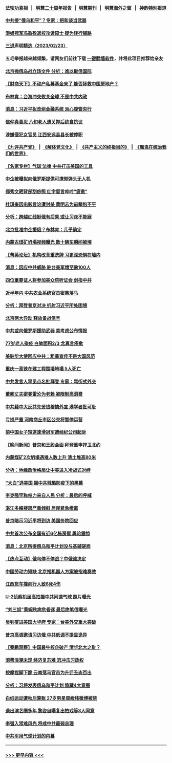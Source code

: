 #### [法轮功真相](https://github.com/gfw-breaker/truth/blob/master/README.md?t=0) &nbsp;&nbsp;|&nbsp;&nbsp; [明慧二十周年报告](https://github.com/gfw-breaker/mh-reports/blob/master/README.md?t=0) &nbsp;&nbsp;|&nbsp;&nbsp;[明慧期刊](https://github.com/gfw-breaker/mh-qikan) &nbsp;&nbsp;|&nbsp;&nbsp; [明慧海外之窗](https://github.com/gfw-breaker/mh-news/blob/master/README.md?t=0) &nbsp;&nbsp;|&nbsp;&nbsp; [神韵特别报道](https://github.com/gfw-breaker/mh-news/blob/master/shenyun.md?t=0)
#### [中共提“俄乌和平”？专家：把和谈当武器](../pages/nsc413/n13935842.md?t=02241543) 
#### [港姐冠军冯盈盈返校攻读硕士 疑为转行铺路](../pages/nsc413/n13936843.md?t=02241543) 
#### [三退声明精选（2023/02/23）](../pages/nsc413/n13936994.md?t=02241543) 
#### 五毛举报越来越频繁，请网友们前往下载 [一键翻墙软件](https://github.com/gfw-breaker/ssr-accounts)，并将此项目推荐给亲友
#### [北京抛俄乌战立场文件 分析：难以取信国际](../pages/nsc413/n13936899.md?t=02241543) 
#### [【财商天下】不动产私募基金来了 能否拯救中国房地产？](../pages/nsc413/n13936928.md?t=02241543) 
#### [布林肯：台海冲突攸关全球 不是中共内政](../pages/nsc413/n13936846.md?t=02241543) 
#### [消息：习近平拟改组金融系统 派心腹管央行](../pages/nsc413/n13936800.md?t=02241543) 
#### [信仰真善忍 八旬老人遭关押后绝食抗议](../pages/nsc413/n13935787.md?t=02241543) 
#### [涉嫌侵犯女官员 江西安远县县长被停职](../pages/nsc413/n13936453.md?t=02241543) 
#### [《九评共产党》](https://github.com/begood0513/9ping.md/blob/master/README.md) &nbsp;|&nbsp; [《解体党文化》](../../../../jtdwh.md/blob/master/README.md)  &nbsp;|&nbsp; [《共产主义的终极目的》](../../../../gczydzjmd.md/blob/master/README.md) &nbsp;|&nbsp; [《魔鬼在统治我们的世界》](../../../../mgztzwmdsj.md/blob/master/README.md) 
#### [【名家专栏】气球 法律 中共打击美国的工具](../pages/nsc413/n13936557.md?t=02241543) 
#### [中企被曝拟向俄罗斯提供可携带弹头无人机](../pages/nsc413/n13936825.md?t=02241543) 
#### [郑秀文晒背部刮痧照 红字留言呻吟“疲惫”](../pages/nsc413/n13936801.md?t=02241543) 
#### [杜琪峯因电影言论遭封杀 黄明志为前辈抱不平](../pages/nsc413/n13936731.md?t=02241543) 
#### [分析：跨越红线挺俄有后果 或让习夜不能寐](../pages/nsc413/n13936696.md?t=02241543) 
#### [北京批准中企援俄？布林肯：几乎确定](../pages/nsc413/n13936809.md?t=02241543) 
#### [内蒙古煤矿坍塌视频曝光 数十辆车瞬间被埋](../pages/nsc413/n13936710.md?t=02241543) 
#### [【菁英论坛】机构改革重洗牌 习更深恐惧在墙内](../pages/nsc413/n13936676.md?t=02241543) 
#### [消息：因应中共威胁 驻台美军增至逾100人](../pages/nsc413/n13936714.md?t=02241543) 
#### [四位重要证人将参加美众院听证会 剑指中共](../pages/nsc413/n13936681.md?t=02241543) 
#### [近半年内 中共农业系统官员密集落马](../pages/nsc413/n13936619.md?t=02241543) 
#### [分析：拜登普京对决 折射习近平所处困境](../pages/nsc413/n13936667.md?t=02241543) 
#### [北京两大异动 释放备战信号](../pages/nsc413/n13936738.md?t=02241543) 
#### [中共或向俄罗斯援助武器 美考虑公布情报](../pages/nsc413/n13936461.md?t=02241543) 
#### [77岁老人染疫 白肺面积2/3 念真言痊愈](../pages/nsc413/n13936387.md?t=02241543) 
#### [美驻华大使回应中共：粗暴宣传不是大国风范](../pages/nsc413/n13936664.md?t=02241543) 
#### [重庆一高铁在建工程围墙垮塌 5人死亡](../pages/nsc413/n13936600.md?t=02241543) 
#### [中共发言人罕见点名批拜登 专家：骂街式外交](../pages/nsc413/n13936364.md?t=02241543) 
#### [董卿丈夫密春雷沦为老赖 被限制高消费](../pages/nsc413/n13936393.md?t=02241543) 
#### [中共藉中大反共先贤钱穆搞外宣 港学者批可耻](../pages/nsc413/n13936500.md?t=02241543) 
#### [亏损严重 河南商丘市区公交将暂停运营](../pages/nsc413/n13936347.md?t=02241543) 
#### [前中国女子短道速滑冠军遭经纪公司起诉](../pages/nsc413/n13936331.md?t=02241543) 
#### [【晚间新闻】普京和王毅会面 拜登重申捍卫北约](../pages/nsc413/n13936355.md?t=02241543) 
#### [内蒙煤矿2次坍塌遇难人数上升 渣土堆高80米](../pages/nsc413/n13936131.md?t=02241543) 
#### [分析：地缘政治格局让中美进入冷战式对峙](../pages/nsc413/n13936132.md?t=02241543) 
#### [“大白”逃美国 揭中共残酷防疫下的黑幕](../pages/nsc413/n13936151.md?t=02241543) 
#### [李克强罕称权力来自人民 分析：最后的呼喊](../pages/nsc413/n13936222.md?t=02241543) 
#### [湛江多幢楼房严重倾斜 居民紧急撤离](../pages/nsc413/n13936196.md?t=02241543) 
#### [普京暗示习近平将到访 美国务院回应](../pages/nsc413/n13936087.md?t=02241543) 
#### [中共首次公布全国有近6亿栋房屋 舆论震惊](../pages/nsc413/n13935889.md?t=02241543) 
#### [消息：北京所提俄乌和平计划没与基辅磋商](../pages/nsc413/n13936034.md?t=02241543) 
#### [【热点互动】俄乌停不停战？中俄谁决定](../pages/nsc413/n13935934.md?t=02241543) 
#### [中国劳动力短缺 北京推机器人方案被指难奏效](../pages/nsc413/n13935400.md?t=02241543) 
#### [江西货车撞向行人致6死4伤](../pages/nsc413/n13936109.md?t=02241543) 
#### [U-2侦察机居高拍摄中共间谍气球 照片曝光](../pages/nsc413/n13935986.md?t=02241543) 
#### [“刘三姐”黄婉秋病危昏迷 最后绝笔信曝光](../pages/nsc413/n13935998.md?t=02241543) 
#### [吴钊燮进美国大华府 专家：台美外交重大突破](../pages/nsc413/n13935490.md?t=02241543) 
#### [普京高调邀请习访俄 中共低调不提显诡异](../pages/nsc413/n13935796.md?t=02241543) 
#### [【秦鹏观察】中国最牛校企破产 清华北大之耻？](../pages/nsc413/n13935966.md?t=02241543) 
#### [消费浪潮未现 经济复苏难 恐冲击习政权](../pages/nsc413/n13935209.md?t=02241543) 
#### [按摩捏脚下跪 云南落马官员为升迁丑态百出](../pages/nsc413/n13935958.md?t=02241543) 
#### [分析：习将发表俄乌和平计划 隐藏4大意图](../pages/nsc413/n13935879.md?t=02241543) 
#### [白纸运动遭秋后算账 27岁男星周峻纬微博被禁](../pages/nsc413/n13935855.md?t=02241543) 
#### [退出演艺圈多年 黎姿自曝复出拍戏等3人同意](../pages/nsc413/n13935910.md?t=02241543) 
#### [李强入常难风光 将成中共最弱总理](../pages/nsc413/n13935896.md?t=02241543) 
#### [中共军用气球计划的内幕](../pages/nsc413/n13935682.md?t=02241543) 

----
#### [ >>> 更早内容 <<< ](../indexes/nsc413-earlier.md)
